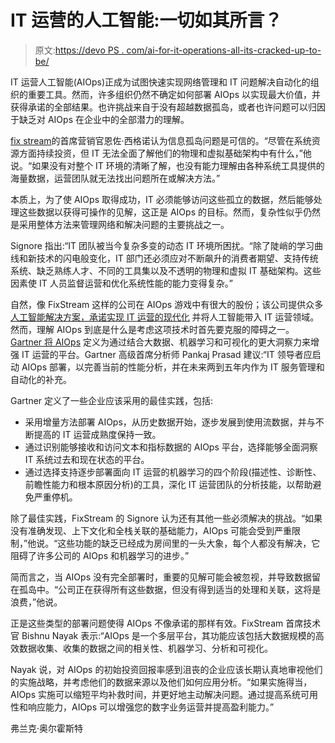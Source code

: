 # IT 运营的人工智能:一切如其所言？

> 原文:[https://devo PS . com/ai-for-it-operations-all-its-cracked-up-to-be/](https://devops.com/ai-for-it-operations-all-its-cracked-up-to-be/)

IT 运营人工智能(AIOps)正成为试图快速实现网络管理和 IT 问题解决自动化的组织的重要工具。然而，许多组织仍然不确定如何部署 AIOps 以实现最大价值，并获得承诺的全部结果。也许挑战来自于没有超越数据孤岛，或者也许问题可以归因于缺乏对 AIOps 在企业中的全部潜力的理解。

[fix stream](https://fixstream.com/)的首席营销官恩佐·西格诺认为信息孤岛问题是可信的。“尽管在系统资源方面持续投资，但 IT 无法全面了解他们的物理和虚拟基础架构中有什么，”他说。“如果没有对整个 IT 环境的清晰了解，也没有能力理解由各种系统工具提供的海量数据，运营团队就无法找出问题所在或解决方法。”

本质上，为了使 AIOps 取得成功，IT 必须能够访问这些孤立的数据，然后能够处理这些数据以获得可操作的见解，这正是 AIOps 的目标。然而，复杂性似乎仍然是采用整体方法来管理网络和解决问题的主要挑战之一。

Signore 指出:“IT 团队被当今复杂多变的动态 IT 环境所困扰。“除了陡峭的学习曲线和新技术的闪电般变化，IT 部门还必须应对不断飙升的消费者期望、支持传统系统、缺乏熟练人才、不同的工具集以及不透明的物理和虚拟 IT 基础架构。这些因素使 IT 人员监督运营和优化系统性能的能力变得复杂。”

自然，像 FixStream 这样的公司在 AIOps 游戏中有很大的股份；该公司提供众多 [人工智能解决方案，承诺实现 IT 运营的现代化](https://fixstream.com/platform-capabilities/) 并将人工智能带入 IT 运营领域。然而，理解 AIOps 到底是什么是考虑这项技术时首先要克服的障碍之一。 [Gartner 将 AIOps](https://www.gartner.com/doc/reprints?id=1-5SAAFD0&ct=181114&st=sb) 定义为通过结合大数据、机器学习和可视化的更大洞察力来增强 IT 运营的平台。Gartner 高级首席分析师 Pankaj Prasad 建议:“IT 领导者应启动 AIOps 部署，以完善当前的性能分析，并在未来两到五年内作为 IT 服务管理和自动化的补充。 

Gartner 定义了一些企业应该采用的最佳实践，包括:

*   采用增量方法部署 AIOps，从历史数据开始，逐步发展到使用流数据，并与不断提高的 IT 运营成熟度保持一致。
*   通过识别能够接收和访问文本和指标数据的 AIOps 平台，选择能够全面洞察 IT 系统过去和现在状态的平台。
*   通过选择支持逐步部署面向 IT 运营的机器学习的四个阶段(描述性、诊断性、前瞻性能力和根本原因分析)的工具，深化 IT 运营团队的分析技能，以帮助避免严重停机。

除了最佳实践，FixStream 的 Signore 认为还有其他一些必须解决的挑战。“如果没有准确发现、上下文化和全栈关联的基础能力，AIOps 可能会受到严重限制，”他说。“这些功能的缺乏已经成为房间里的一头大象，每个人都没有解决，它阻碍了许多公司的 AIOps 和机器学习的进步。”

简而言之，当 AIOps 没有完全部署时，重要的见解可能会被忽视，并导致数据留在孤岛中。“公司正在获得所有这些数据，但没有得到适当的处理和关联，这将是浪费，”他说。 

正是这些类型的部署问题使得 AIOps 不像承诺的那样有效。FixStream 首席技术官 Bishnu Nayak 表示:“AIOps 是一个多层平台，其功能应该包括大数据规模的高效数据收集、收集的数据之间的相关性、机器学习、分析和可视化。

Nayak 说，对 AIOps 的初始投资回报率感到沮丧的企业应该长期认真地审视他们的实施战略，并考虑他们的数据来源以及他们如何应用分析。“如果实施得当，AIOps 实施可以缩短平均补救时间，并更好地主动解决问题。通过提高系统可用性和响应能力，AIOps 可以增强您的数字业务运营并提高盈利能力。”

弗兰克·奥尔霍斯特
